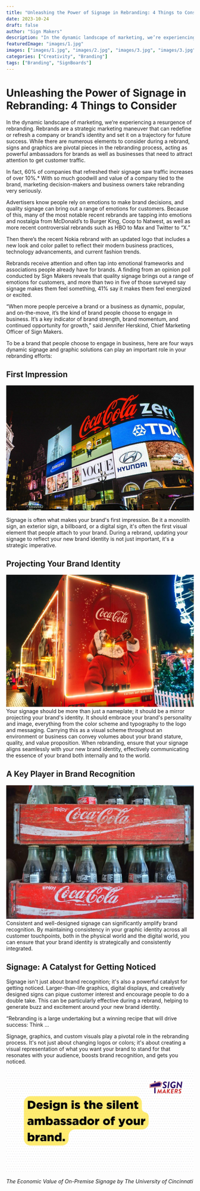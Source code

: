 ```yaml
---
title: "Unleashing the Power of Signage in Rebranding: 4 Things to Consider"
date: 2023-10-24
draft: false
author: "Sign Makers"
description: "In the dynamic landscape of marketing, we’re experiencing a resurgence of rebranding. Rebrands are a strategic marketing maneuver that can redefine or refresh a company or brand’s identity and set it on a trajectory for future success. While there are numerous elements to consider during a rebrand, signs and graphics are pivotal pieces in the rebranding process, acting as powerful ambassadors for brands as well as businesses that need to attract attention to get customer traffic."
featuredImage: "images/1.jpg"
images: ["images/1.jpg", "images/2.jpg", "images/3.jpg", "images/3.jpg"]
categories: ["Creativity", "Branding"]
tags: ["Branding", "SignBoards"]
---
```

# Unleashing the Power of Signage in Rebranding: 4 Things to Consider

In the dynamic landscape of marketing, we’re experiencing a resurgence of rebranding. Rebrands are a strategic marketing maneuver that can redefine or refresh a company or brand’s identity and set it on a trajectory for future success. While there are numerous elements to consider during a rebrand, signs and graphics are pivotal pieces in the rebranding process, acting as powerful ambassadors for brands as well as businesses that need to attract attention to get customer traffic.

In fact, 60% of companies that refreshed their signage saw traffic increases of over 10%.* With so much goodwill and value of a company tied to the brand, marketing decision-makers and business owners take rebranding very seriously.

Advertisers know people rely on emotions to make brand decisions, and quality signage can bring out a range of emotions for customers. Because of this, many of the most notable recent rebrands are tapping into emotions and nostalgia from McDonald’s to Burger King, Coop to Natwest, as well as more recent controversial rebrands such as HBO to Max and Twitter to “X.”

Then there’s the recent Nokia rebrand with an updated logo that includes a new look and color pallet to reflect their modern business practices, technology advancements, and current fashion trends.

Rebrands receive attention and often tap into emotional frameworks and associations people already have for brands. A finding from an opinion poll conducted by Sign Makers reveals that quality signage brings out a range of emotions for customers, and more than two in five of those surveyed say signage makes them feel something, 41% say it makes them feel energized or excited.

“When more people perceive a brand or a business as dynamic, popular, and on-the-move, it’s the kind of brand people choose to engage in business. It’s a key indicator of brand strength, brand momentum, and continued opportunity for growth,” said Jennifer Herskind, Chief Marketing Officer of Sign Makers.

To be a brand that people choose to engage in business, here are four ways dynamic signage and graphic solutions can play an important role in your rebranding efforts:

## First Impression
![Contrast Paint](images/1.jpg)

Signage is often what makes your brand's first impression. Be it a monolith sign, an exterior sign, a billboard, or a digital sign, it's often the first visual element that people attach to your brand. During a rebrand, updating your signage to reflect your new brand identity is not just important, it's a strategic imperative.

## Projecting Your Brand Identity
![Contrast Paint](images/2.jpg)
Your signage should be more than just a nameplate; it should be a mirror projecting your brand's identity. It should embrace your brand's personality and image, everything from the color scheme and typography to the logo and messaging. Carrying this as a visual scheme throughout an environment or business can convey volumes about your brand stature, quality, and value proposition. When rebranding, ensure that your signage aligns seamlessly with your new brand identity, effectively communicating the essence of your brand both internally and to the world.

## A Key Player in Brand Recognition
![Contrast Paint](images/3.jpg)
Consistent and well-designed signage can significantly amplify brand recognition. By maintaining consistency in your graphic identity across all customer touchpoints, both in the physical world and the digital world, you can ensure that your brand identity is strategically and consistently integrated.

## Signage: A Catalyst for Getting Noticed
Signage isn't just about brand recognition; it's also a powerful catalyst for getting noticed. Larger-than-life graphics, digital displays, and creatively designed signs can pique customer interest and encourage people to do a double take. This can be particularly effective during a rebrand, helping to generate buzz and excitement around your new brand identity.



“Rebranding is a large undertaking but a winning recipe that will drive success: Think …

Signage, graphics, and custom visuals play a pivotal role in the rebranding process. It's not just about changing logos or colors; it's about creating a visual representation of what you want your brand to stand for that resonates with your audience, boosts brand recognition, and gets you noticed.

![Contrast Paint](images/4.jpg)

*The Economic Value of On-Premise Signage by The University of Cincinnati*
